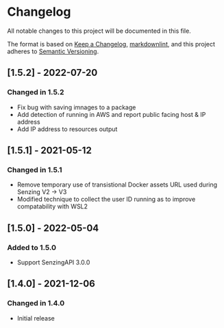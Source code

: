 # Changelog

All notable changes to this project will be documented in this file.

The format is based on [Keep a Changelog](https://keepachangelog.com/en/1.0.0/),
[markdownlint](https://dlaa.me/markdownlint/),
and this project adheres to [Semantic Versioning](https://semver.org/spec/v2.0.0.html).

## [1.5.2] - 2022-07-20

### Changed in 1.5.2

- Fix bug with saving imnages to a package
- Add detection of running in AWS and report public facing host & IP address
- Add IP address to resources output

## [1.5.1] - 2021-05-12

### Changed in 1.5.1

- Remove temporary use of transistional Docker assets URL used during Senzing V2 -> V3
- Modified technique to collect the user ID running as to improve compatability with WSL2

## [1.5.0] - 2022-05-04

### Added to 1.5.0

- Support SenzingAPI 3.0.0

## [1.4.0] - 2021-12-06

### Changed in 1.4.0

- Initial release
